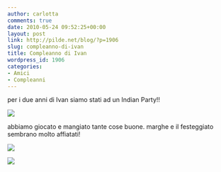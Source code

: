 ```yaml
---
author: carlotta
comments: true
date: 2010-05-24 09:52:25+00:00
layout: post
link: http://pilde.net/blog/?p=1906
slug: compleanno-di-ivan
title: Compleanno di Ivan
wordpress_id: 1906
categories:
- Amici
- Compleanni
---
```


per i due anni di Ivan siamo stati ad un Indian Party!!

![](http://pilde.net/blog/wp-content/uploads/2010/05/ivantorta.jpg)

abbiamo giocato e mangiato tante cose buone. marghe e il festeggiato sembrano molto affiatati!

![](http://pilde.net/blog/wp-content/uploads/2010/05/ivanmarghe.jpg)

![](http://pilde.net/blog/wp-content/uploads/2010/05/ivanmarghe21.jpg)
